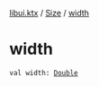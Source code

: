 [libui.ktx](../index.md) / [Size](index.md) / [width](./width.md)

# width

`val width: `[`Double`](https://kotlinlang.org/api/latest/jvm/stdlib/kotlin/-double/index.html)